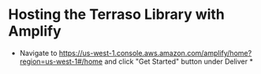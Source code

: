 # Hosting the Terraso Library with Amplify

* Navigate to https://us-west-1.console.aws.amazon.com/amplify/home?region=us-west-1#/home and click "Get Started" button under Deliver *
